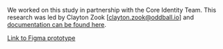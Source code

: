 We worked on this study in partnership with the Core Identity Team. This research was led by Clayton Zook [clayton.zook@oddball.io] and [documentation can be found here](https://github.com/department-of-veterans-affairs/va.gov-team/tree/master/products/identity/Research/2023-04%20Proactive%20CSP%20Migration).

[Link to Figma prototype](https://www.figma.com/design/jJlPBVVNvfNEtraWd3nyJf/04-2023-Proactive-CSP-Migration-(Mobile-Prototype)?node-id=0%3A1&t=cqGH8q8XdDJIMEGj-1)
